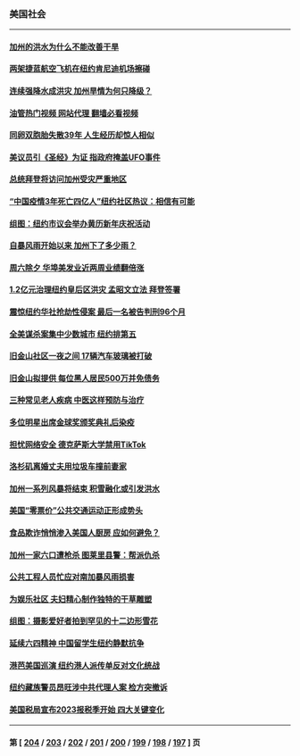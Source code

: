 ### 美国社会
---
#### [加州的洪水为什么不能改善干旱](../../pages/ncid1078160/n13910231.md?01190845) 
#### [两架捷蓝航空飞机在纽约肯尼迪机场擦碰](../../pages/ncid1078160/n13910301.md?01190845) 
#### [连续强降水成洪灾 加州旱情为何只降级？](../../pages/ncid1078160/n13910308.md?01190845) 
#### [油管热门视频 网站代理 翻墙必看视频](http://138.2.39.72:81/youtube.html?epic-marker?01190845)
#### [同卵双胞胎失散39年 人生经历却惊人相似](../../pages/ncid1078160/n13909898.md?01190845) 
#### [美议员引《圣经》为证 指政府掩盖UFO事件](../../pages/ncid1078160/n13909942.md?01190845) 
#### [总统拜登将访问加州受灾严重地区](../../pages/ncid1078160/n13909871.md?01190845) 
#### [“中国疫情3年死亡四亿人”纽约社区热议：相信有可能](../../pages/ncid1078160/n13909776.md?01190845) 
#### [组图：纽约市议会举办黄历新年庆祝活动](../../pages/ncid1078160/n13909778.md?01190845) 
#### [自暴风雨开始以来 加州下了多少雨？](../../pages/ncid1078160/n13909850.md?01190845) 
#### [周六除夕 华埠美发业近两周业绩翻倍涨](../../pages/ncid1078160/n13909825.md?01190845) 
#### [1.2亿元治理纽约皇后区洪灾 孟昭文立法 拜登签署](../../pages/ncid1078160/n13909814.md?01190845) 
#### [震惊纽约华社抢劫性侵案 最后一名被告判刑96个月](../../pages/ncid1078160/n13909788.md?01190845) 
#### [全美谋杀案集中少数城市 纽约排第五](../../pages/ncid1078160/n13909706.md?01190845) 
#### [旧金山社区一夜之间 17辆汽车玻璃被打破](../../pages/ncid1078160/n13909819.md?01190845) 
#### [旧金山拟提供 每位黑人居民500万并免债务](../../pages/ncid1078160/n13909813.md?01190845) 
#### [三种常见老人疾病 中医这样预防与治疗](../../pages/ncid1078160/n13909767.md?01190845) 
#### [多位明星出席金球奖颁奖典礼后染疫](../../pages/ncid1078160/n13909683.md?01190845) 
#### [担忧网络安全 德克萨斯大学禁用TikTok](../../pages/ncid1078160/n13909523.md?01190845) 
#### [洛杉矶离婚丈夫用垃圾车撞前妻家](../../pages/ncid1078160/n13909577.md?01190845) 
#### [加州一系列风暴将结束 积雪融化或引发洪水](../../pages/ncid1078160/n13909025.md?01190845) 
#### [美国“零票价”公共交通运动正形成势头](../../pages/ncid1078160/n13908916.md?01190845) 
#### [食品欺诈悄悄渗入美国人厨房 应如何避免？](../../pages/ncid1078160/n13908796.md?01190845) 
#### [加州一家六口遭枪杀 图莱里县警：帮派仇杀](../../pages/ncid1078160/n13908799.md?01190845) 
#### [公共工程人员忙应对南加暴风雨损害](../../pages/ncid1078160/n13908773.md?01190845) 
#### [为娱乐社区 夫妇精心制作独特的干草雕​​塑](../../pages/ncid1078160/n13908200.md?01190845) 
#### [组图：摄影爱好者拍到罕见的十二边形雪花](../../pages/ncid1078160/n13908256.md?01190845) 
#### [延续六四精神 中国留学生纽约静默抗争](../../pages/ncid1078160/n13908089.md?01190845) 
#### [港芭美国巡演 纽约港人派传单反对文化统战](../../pages/ncid1078160/n13908096.md?01190845) 
#### [纽约藏族警员昂旺涉中共代理人案 检方突撤诉](../../pages/ncid1078160/n13908087.md?01190845) 
#### [美国税局宣布2023报税季开始 四大关键变化](../../pages/ncid1078160/n13908095.md?01190845) 

---
#### 第 [ [204](./204.md?01190845) / [203](./203.md?01190845) / [202](./202.md?01190845) / [201](./201.md?01190845) / [200](./200.md?01190845) / [199](./199.md?01190845) / [198](./198.md?01190845) / [197](./197.md?01190845) ] 页
